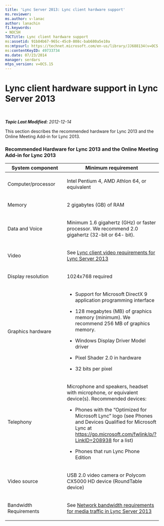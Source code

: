 ```yaml
---
title: 'Lync Server 2013: Lync client hardware support'
ms.reviewer: 
ms.author: v-lanac
author: lanachin
f1.keywords:
- NOCSH
TOCTitle: Lync client hardware support
ms:assetid: 91b84b67-965c-45c0-808c-bab680a5e10a
ms:mtpsurl: https://technet.microsoft.com/en-us/library/JJ688134(v=OCS.15)
ms:contentKeyID: 49733734
ms.date: 07/23/2014
manager: serdars
mtps_version: v=OCS.15
---
```


<div data-xmlns="http://www.w3.org/1999/xhtml">

<div class="topic" data-xmlns="http://www.w3.org/1999/xhtml" data-msxsl="urn:schemas-microsoft-com:xslt" data-cs="http://msdn.microsoft.com/">

<div data-asp="https://msdn2.microsoft.com/asp">

# Lync client hardware support in Lync Server 2013

</div>

<div id="mainSection">

<div id="mainBody">

<span> </span>

_**Topic Last Modified:** 2012-12-14_

This section describes the recommended hardware for Lync 2013 and the Online Meeting Add-in for Lync 2013.

### Recommended Hardware for Lync 2013 and the Online Meeting Add-in for Lync 2013

<table>
<colgroup>
<col style="width: 50%" />
<col style="width: 50%" />
</colgroup>
<thead>
<tr class="header">
<th>System component</th>
<th>Minimum requirement</th>
</tr>
</thead>
<tbody>
<tr class="odd">
<td><p>Computer/processor</p></td>
<td><p>Intel Pentium 4, AMD Athlon 64, or equivalent</p></td>
</tr>
<tr class="even">
<td><p>Memory</p></td>
<td><p>2 gigabytes (GB) of RAM</p></td>
</tr>
<tr class="odd">
<td><p>Data and Voice</p></td>
<td><p>Minimum 1.6 gigahertz (GHz) or faster processor. We recommend 2.0 gigahertz (32-bit or 64- bit).</p></td>
</tr>
<tr class="even">
<td><p>Video</p></td>
<td><p>See <a href="lync-server-2013-lync-client-video-requirements.md">Lync client video requirements for Lync Server 2013</a></p></td>
</tr>
<tr class="odd">
<td><p>Display resolution</p></td>
<td><p>1024x768 required</p></td>
</tr>
<tr class="even">
<td><p>Graphics hardware</p></td>
<td><ul>
<li><p>Support for Microsoft DirectX 9 application programming interface</p></li>
<li><p>128 megabytes (MB) of graphics memory (minimum). We recommend 256 MB of graphics memory.</p></li>
<li><p>Windows Display Driver Model driver</p></li>
<li><p>Pixel Shader 2.0 in hardware</p></li>
<li><p>32 bits per pixel</p></li>
</ul></td>
</tr>
<tr class="odd">
<td><p>Telephony</p></td>
<td><p>Microphone and speakers, headset with microphone, or equivalent device(s). Recommended devices:</p>
<ul>
<li><p>Phones with the “Optimized for Microsoft Lync” logo (see Phones and Devices Qualified for Microsoft Lync at <a href="https://go.microsoft.com/fwlink/p/?linkid=208938">https://go.microsoft.com/fwlink/p/?LinkID=208938</a> for a list)</p></li>
<li><p>Phones that run Lync Phone Edition</p></li>
</ul></td>
</tr>
<tr class="even">
<td><p>Video source</p></td>
<td><p>USB 2.0 video camera or Polycom CX5000 HD device (RoundTable device)</p></td>
</tr>
<tr class="odd">
<td><p>Bandwidth Requirements</p></td>
<td><p>See <a href="lync-server-2013-network-bandwidth-requirements-for-media-traffic.md">Network bandwidth requirements for media traffic in Lync Server 2013</a></p></td>
</tr>
</tbody>
</table>


</div>

<span> </span>

</div>

</div>

</div>

